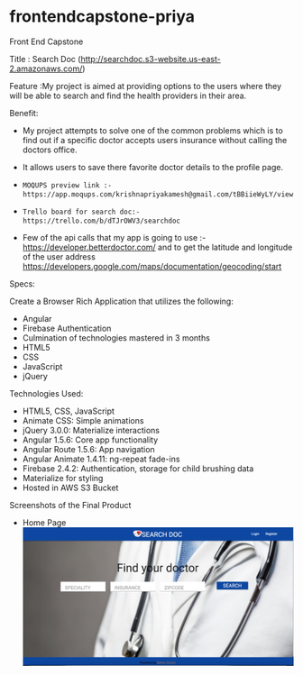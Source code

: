 # frontendcapstone-priya

Front End Capstone

Title : Search Doc (http://searchdoc.s3-website.us-east-2.amazonaws.com/)

Feature :My project is aimed at providing options to the users where they will be able to search and find the health providers in their area.


Benefit:
* My project attempts to solve one of the common problems which is to find out if a specific doctor accepts users insurance without calling the         doctors office.
* It allows users to save there favorite doctor details to the profile page.

*     MOQUPS preview link :- https://app.moqups.com/krishnapriyakamesh@gmail.com/tBBiieWyLY/view/page/a9bb875c
*     Trello board for search doc:- https://trello.com/b/dTJrOWV3/searchdoc
*  Few of the api calls that my app is going to use :- https://developer.betterdoctor.com/    and  to get the latitude and longitude of the user address  https://developers.google.com/maps/documentation/geocoding/start

Specs:

Create a Browser Rich Application that utilizes the following:
* Angular
* Firebase Authentication
* Culmination of technologies mastered in 3 months
* HTML5
* CSS
* JavaScript
* jQuery

Technologies Used:

* HTML5, CSS, JavaScript
* Animate CSS: Simple animations
* jQuery 3.0.0: Materialize interactions
* Angular 1.5.6: Core app functionality
* Angular Route 1.5.6: App navigation
* Angular Animate 1.4.11: ng-repeat fade-ins
* Firebase 2.4.2: Authentication, storage for child brushing data
* Materialize for styling
* Hosted in AWS S3 Bucket

Screenshots of the Final Product

* Home Page
![Alt text](/images/Home.png?raw=true)
